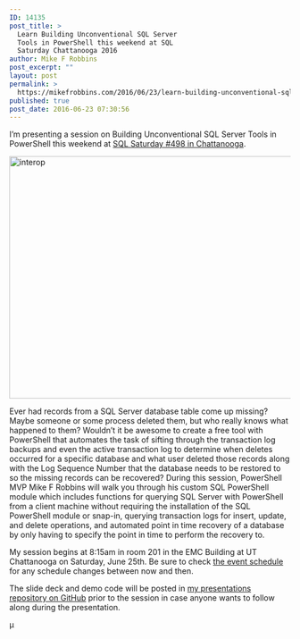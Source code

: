 ```yaml
---
ID: 14135
post_title: >
  Learn Building Unconventional SQL Server
  Tools in PowerShell this weekend at SQL
  Saturday Chattanooga 2016
author: Mike F Robbins
post_excerpt: ""
layout: post
permalink: >
  https://mikefrobbins.com/2016/06/23/learn-building-unconventional-sql-server-tools-in-powershell-this-weekend-at-sql-saturday-chattanooga-2016/
published: true
post_date: 2016-06-23 07:30:56
---
```

I’m presenting a session on Building Unconventional SQL Server Tools in PowerShell this weekend at <a href="http://www.sqlsaturday.com/498/eventhome.aspx" target="_blank">SQL Saturday #498 in Chattanooga</a>.

<a href="http://mikefrobbins.com/wp-content/uploads/2016/05/interop.jpg"><img class="alignnone size-full wp-image-14073" src="http://mikefrobbins.com/wp-content/uploads/2016/05/interop.jpg" alt="interop" width="890" height="434" /></a>

Ever had records from a SQL Server database table come up missing? Maybe someone or some process deleted them, but who really knows what happened to them? Wouldn’t it be awesome to create a free tool with PowerShell that automates the task of sifting through the transaction log backups and even the active transaction log to determine when deletes occurred for a specific database and what user deleted those records along with the Log Sequence Number that the database needs to be restored to so the missing records can be recovered? During this session, PowerShell MVP Mike F Robbins will walk you through his custom SQL PowerShell module which includes functions for querying SQL Server with PowerShell from a client machine without requiring the installation of the SQL PowerShell module or snap-in, querying transaction logs for insert, update, and delete operations, and automated point in time recovery of a database by only having to specify the point in time to perform the recovery to.

My session begins at 8:15am in room 201 in the EMC Building at UT Chattanooga on Saturday, June 25th. Be sure to check <a href="http://www.sqlsaturday.com/498/Sessions/Schedule.aspx" target="_blank">the event schedule</a> for any schedule changes between now and then.

The slide deck and demo code will be posted in <a href="https://github.com/mikefrobbins/Presentations" target="_blank">my presentations repository on GitHub</a> prior to the session in case anyone wants to follow along during the presentation.

µ
